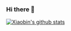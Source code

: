 ### Hi there 👋

[![Xiaobin's github stats](https://github-readme-stats.vercel.app/api?username=Xiaobin0860&theme=merko&show_icons=true)](https://xiaobin0860.github.io/)

<!--
**Xiaobin0860/Xiaobin0860** is a ✨ _special_ ✨ repository because its `README.md` (this file) appears on your GitHub profile.

Here are some ideas to get you started:

- 🔭 I’m currently working on ...
- 🌱 I’m currently learning ...
- 👯 I’m looking to collaborate on ...
- 🤔 I’m looking for help with ...
- 💬 Ask me about ...
- 📫 How to reach me: ...
- 😄 Pronouns: ...
- ⚡ Fun fact: ...
-->
